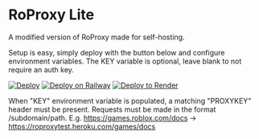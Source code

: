 # RoProxy Lite
A modified version of RoProxy made for self-hosting.

Setup is easy, simply deploy with the button below and configure environment variables. The KEY variable is optional, leave blank to not require an auth key.

[![Deploy](https://www.herokucdn.com/deploy/button.svg)](https://heroku.com/deploy)
[![Deploy on Railway](https://railway.app/button.svg)](https://railway.app/new/template?template=https%3A%2F%2Fgithub.com%2FOvlic%2Froproxy-lite&envs=KEY%2CTIMEOUT%2CRETRIES&optionalEnvs=KEY&KEYDesc=The+key+used+to+access+proxy.&TIMEOUTDesc=The+number+of+seconds+before+a+request+times+out+and+is+retried.&RETRIESDesc=The+maximum+number+of+times+to+attempt+a+request.+Minimum%3A+1&TIMEOUTDefault=5&RETRIESDefault=5)
[![Deploy to Render](https://render.com/images/deploy-to-render-button.svg)](https://render.com/deploy)

When "KEY" environment variable is populated, a matching "PROXYKEY" header must be present. Requests must be made in the format /subdomain/path. E.g. https://games.roblox.com/docs -> https://roproxytest.heroku.com/games/docs
